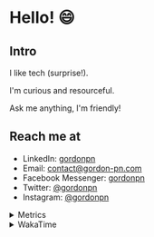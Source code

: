 # Hello! 😄

## Intro

I like tech (surprise!).

I'm curious and resourceful.

Ask me anything, I'm friendly!

## Reach me at

- LinkedIn: [gordonpn](https://www.linkedin.com/in/gordonpn/)
- Email: [contact@gordon-pn.com](mailto:contact@gordon-pn.com)
- Facebook Messenger: [gordonpn](https://www.messenger.com/t/Gordonpn)
- Twitter: [@gordonpn](https://twitter.com/Gordonpn)
- Instagram: [@gordonpn](https://www.instagram.com/gordonpn/)

<details>
  <summary>Metrics</summary>

  <img align="center" src="https://github.com/gordonpn/gordonpn/blob/master/github-metrics.svg" alt="GitHub Metrics">

</details>

<details>
  <summary>WakaTime</summary>

  <!--START_SECTION:waka-->
📊 **This Week I Spent My Time On** 

```text
💬 Programming Languages: 
Java                     7 hrs 46 mins       ███████████████░░░░░░░░░░   58.21 % 
TypeScript               3 hrs 45 mins       ███████░░░░░░░░░░░░░░░░░░   28.15 % 
XML                      38 mins             █░░░░░░░░░░░░░░░░░░░░░░░░   04.83 % 
Prettier File            23 mins             █░░░░░░░░░░░░░░░░░░░░░░░░   02.97 % 
JSON                     14 mins             ░░░░░░░░░░░░░░░░░░░░░░░░░   01.76 % 

🔥 Editors: 
IntelliJ                 12 hrs 58 mins      ████████████████████████░   97.15 % 
VS Code                  22 mins             █░░░░░░░░░░░░░░░░░░░░░░░░   02.85 % 
```


 Last Updated on 22/10/2023 10:17:22 UTC
<!--END_SECTION:waka-->
</details>
